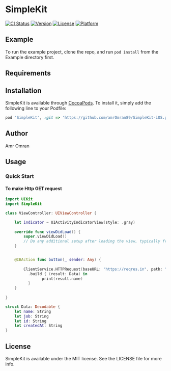 # SimpleKit

[![CI Status](https://img.shields.io/travis/amr.omraan@icloud.com/SimpleKit.svg?style=flat)](https://travis-ci.org/amr.omraan@icloud.com/SimpleKit)
[![Version](https://img.shields.io/cocoapods/v/SimpleKit.svg?style=flat)](https://cocoapods.org/pods/SimpleKit)
[![License](https://img.shields.io/cocoapods/l/SimpleKit.svg?style=flat)](https://cocoapods.org/pods/SimpleKit)
[![Platform](https://img.shields.io/cocoapods/p/SimpleKit.svg?style=flat)](https://cocoapods.org/pods/SimpleKit)

## Example

To run the example project, clone the repo, and run `pod install` from the Example directory first.

## Requirements

## Installation

SimpleKit is available through [CocoaPods](https://cocoapods.org). To install
it, simply add the following line to your Podfile:

```ruby
pod 'SimpleKit', :git => 'https://github.com/amrOmran89/SimpleKit-iOS.git'
```

## Author

Amr Omran

## Usage

### Quick Start

#### To make Http GET request
```swift
import UIKit
import SimpleKit

class ViewController: UIViewController {

    let indicator = UIActivityIndicatorView(style: .gray)
    
    override func viewDidLoad() {
        super.viewDidLoad()
        // Do any additional setup after loading the view, typically from a nib.
    }


    @IBAction func button(_ sender: Any) {
        
        ClientService.HTTPRequest(baseURL: "https://reqres.in", path: "/api/users", httpMethod: .get)
          .build { (result: Data) in
                print(result.name)
          }
    }
    
}

struct Data: Decodable {
    let name: String
    let job: String
    let id: String
    let createdAt: String
}

```

## License

SimpleKit is available under the MIT license. See the LICENSE file for more info.
